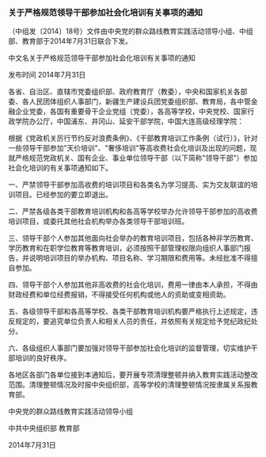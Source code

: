 ###  关于严格规范领导干部参加社会化培训有关事项的通知 

（中组发〔2014〕18号）文件由中央党的群众路线教育实践活动领导小组、中组部、教育部于2014年7月31日联合下发。

中文名关于严格规范领导干部参加社会化培训有关事项的通知

发布时间 2014年7月31日

各省、自治区、直辖市党委组织部、政府教育厅（教委），中央和国家机关各部委、各人民团体组织人事部门，新疆生产建设兵团党委组织部、教育局，各中管金融企业党委，各国有重要骨干企业党组（党委），各高等学校，中央党校、国家行政学院办公厅，中国浦东、井冈山、延安干部学院，中国大连高级经理学院：

根据《党政机关厉行节约反对浪费条例》、《干部教育培训工作条例（试行）》，针对一些领导干部参加"天价培训"、"奢侈培训"等高收费社会化培训及出现的问题，现就严格规范党政机关、国有企业、事业单位领导干部（以下简称"领导干部"）参加社会化培训的有关事项通知如下。

一、严禁领导干部参加高收费的培训项目和各类名为学习提高、实为交友联谊的培训项目。已经参加的要立即退出。

二、严禁各级各类干部教育培训机构和各高等学校举办允许领导干部参加的高收费培训项目，或委托其他社会机构举办各类领导干部培训班。

三、领导干部个人参加其他面向社会举办的教育培训项目，包括各种非学历教育、学历教育和在职学位教育等教育培训，必须按照干部管理权限向组织人事部门报告，并说明培训项目的举办机构、项目名称、学习期限和费用等。未经批准不得擅自参加。

四、领导干部个人参加其他非高收费的社会化培训，费用一律由本人承担，不得由财政经费和单位经费报销，不得接受任何机构或他人的资助或变相资助。

五、各级领导干部和各高等学校、各类干部教育培训机构要严格执行上述规定，违反规定的，要追究单位负责人和相关人员的责任，并依照有关规定给予党纪政纪处分。

六、各级组织人事部门要加强对领导干部参加社会化培训的监督管理，切实维护干部培训的良好秩序。

各地区各部门各单位接到本通知后，要开展专项清理整顿并纳入教育实践活动整改范围。清理整顿情况及时报中央组织部，高等学校的清理整顿情况按隶属关系报教育部。

中央党的群众路线教育实践活动领导小组

中共中央组织部 教育部

2014年7月31日
